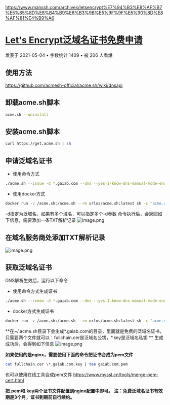 https://www.manssh.com/archives/letsencrypt%E7%94%B3%E8%AF%B7%E5%85%8D%E8%B4%B9%E6%B3%9B%E5%9F%9F%E5%90%8D%E8%AF%81%E4%B9%A6

# [Let's Encrypt泛域名证书免费申请](https://www.manssh.com/archives/letsencrypt申请免费泛域名证书)

 发表于 2021-05-04 • 字数统计 1409 • 被 206 人看爆

## 使用方法

https://github.com/acmesh-official/acme.sh/wiki/dnsapi

## 卸载acme.sh脚本

```bash
acme.sh --uninstall
```

## 安装acme.sh脚本

```bash
curl https://get.acme.sh | sh
```

## 申请泛域名证书

- 使用命令方式

```bash
./acme.sh --issue -d *.gaiab.com --dns --yes-I-know-dns-manual-mode-enough-go-ahead-please
```

- 使用docker方式

```bash
docker run -v /acme.sh:/acme.sh --rm urlos/acme.sh:latest sh -c "acme.sh --issue -d *.gaiab.com --dns --yes-I-know-dns-manual-mode-enough-go-ahead-please"
```

-d指定为泛域名，如果有多个域名，可以指定多个-d参数
命令执行后，会返回如下信息，需要添加一条TXT解析记录
![image.png](https://www.manssh.com/upload/2021/05/image-a0a1400200c24fd3a1da5536234983ea.png)

## 在域名服务商处添加TXT解析记录

![image.png](https://www.manssh.com/upload/2021/05/image-e71d7569cb0e4a3caa51b03adbda3f85.png)

## 获取泛域名证书

DNS解析生效后，运行以下命令

- 使用命令方式生成证书

```bash
./acme.sh --renew -d *.gaiab.com --dns --yes-I-know-dns-manual-mode-enough-go-ahead-please
```

- docker方式生成证书

```bash
docker run -v /acme.sh:/acme.sh --rm urlos/acme.sh:latest sh -c "acme.sh --renew -d *.gaiab.com --dns --yes-I-know-dns-manual-mode-enough-go-ahead-please"
```

**在~/.acme.sh目录下会生成\*.gaiab.com的目录，里面就是免费的泛域名证书，只需要两个文件就可以：fullchain.cer是泛域名公钥，*.key是泛域名私钥 **
生成成功后，会得到如下信息
![image.png](https://www.manssh.com/upload/2021/05/image-662618bf2aa644758844e3fb2627427e.png)

**如果使用的是nginx，需要使用下面的命令把证书合成为pem文件**

```bash
cat fullchain.cer \*.gaiab.com.key | tee gaiab.com.pem
```

也可以使用在线工具合成pem文件
https://www.myssl.cn/tools/merge-pem-cert.html

**把.pem和.key两个证书文件配置到nginx配置中即可。**
**注：免费泛域名证书有效期是3个月，证书到期前自行续约。**

